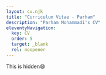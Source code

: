 ```yaml
---
layout: cv.njk
title: "Curriculum Vitae - Parham"
description: "Parham Mohammadi's CV"
eleventyNavigation:
  key: CV
  order: 5
  target: _blank
  rel: noopener
---
```


This is hidden😄
